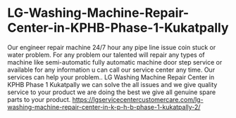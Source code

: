 # LG-Washing-Machine-Repair-Center-in-KPHB-Phase-1-Kukatpally
Our engineer repair machine 24/7 hour any pipe line issue coin stuck or water problem. For any problem our talented will repair any types of machine like semi-automatic fully automatic machine door step service or available for any information u can call our service center any time. Our services can help your problem.. LG Washing Machine Repair Center in KPHB Phase 1 Kukatpally   we can solve the all issues and we give quality service to your product we are doing the best we give all genuine spare  parts to your     product.              https://lgservicecentercustomercare.com/lg-washing-machine-repair-center-in-k-p-h-b-phase-1-kukatpally-2/
